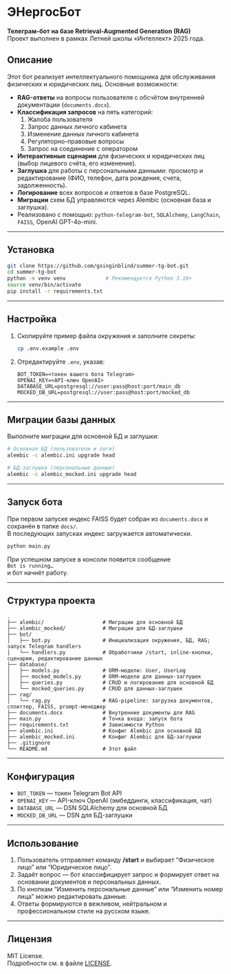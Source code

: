 # ЭНергосБот

**Телеграм-бот на базе Retrieval-Augmented Generation (RAG)**  
Проект выполнен в рамках Летней школы «Интеллект» 2025 года.

## Описание

Этот бот реализует интеллектуального помощника для обслуживания физических и юридических лиц. Основные возможности:

- **RAG-ответы** на вопросы пользователя с обсчётом внутренней документации (`documents.docx`).
- **Классификация запросов** на пять категорий:
  1. Жалоба пользователя  
  2. Запрос данных личного кабинета  
  3. Изменение данных личного кабинета  
  4. Регуляторно-правовые вопросы  
  5. Запрос на соединение с оператором  
- **Интерактивные сценарии** для физических и юридических лиц (выбор лицевого счёта, его изменение).
- **Заглушка** для работы с персональными данными: просмотр и редактирование (ФИО, телефон, дата рождения, счета, задолженность).
- **Логирование** всех вопросов и ответов в базе PostgreSQL.
- **Миграции** схем БД управляются через Alembic (основная база и заглушка).
- Реализовано с помощью: `python-telegram-bot`, `SQLAlchemy`, `LangChain`, `FAISS`, OpenAI GPT-4o-mini.

---

## Установка

```bash
git clone https://github.com/goinginblind/summer-tg-bot.git
cd summer-tg-bot
python -m venv venv             # Рекомендуется Python 3.10+
source venv/bin/activate
pip install -r requirements.txt
```

---

## Настройка

1. Скопируйте пример файла окружения и заполните секреты:
   ```bash
   cp .env.example .env
   ```
2. Отредактируйте `.env`, указав:
   ```dotenv
   BOT_TOKEN=<токен вашего бота Telegram>
   OPENAI_KEY=<API-ключ OpenAI>
   DATABASE_URL=postgresql://user:pass@host:port/main_db
   MOCKED_DB_URL=postgresql://user:pass@host:port/mocked_db
   ```

---

## Миграции базы данных

Выполните миграции для основной БД и заглушки:

```bash
# Основная БД (пользователи и логи)
alembic -c alembic.ini upgrade head

# БД-заглушка (персональные данные)
alembic -c alembic_mocked.ini upgrade head
```

---

## Запуск бота

При первом запуске индекс FAISS будет собран из `documents.docx` и сохранён в папке `docs/`.  
В последующих запусках индекс загружается автоматически.

```bash
python main.py
```

При успешном запуске в консоли появится сообщение  
`Bot is running…`  
и бот начнёт работу.

---

## Структура проекта

```
.
├── alembic/                   # Миграции для основной БД
├── alembic_mocked/            # Миграции для БД-заглушки
├── bot/
│   ├── bot.py                 # Инициализация окружения, БД, RAG; запуск Telegram handlers
│   └── handlers.py            # Обработчики /start, inline-кнопки, сценарии, редактирование данных
├── database/
│   ├── models.py              # ORM-модели: User, UserLog
│   ├── mocked_models.py       # ORM-модели для данных-заглушек
│   ├── queries.py             # CRUD и логирование для основной БД
│   └── mocked_queries.py      # CRUD для данных-заглушек
├── rag/
│   └── rag.py                 # RAG-pipeline: загрузка документов, сплиттер, FAISS, prompt-менеджер
├── documents.docx             # Внутренние документы для RAG
├── main.py                    # Точка входа: запуск бота
├── requirements.txt           # Зависимости Python
├── alembic.ini                # Конфиг Alembic для основной БД
├── alembic_mocked.ini         # Конфиг Alembic для БД-заглушки
├── .gitignore
└── README.md                  # Этот файл
```

---

## Конфигурация

- `BOT_TOKEN` — токен Telegram Bot API  
- `OPENAI_KEY` — API-ключ OpenAI (эмбеддинги, классификация, чат)  
- `DATABASE_URL` — DSN SQLAlchemy для основной БД  
- `MOCKED_DB_URL` — DSN для БД-заглушки  

---

## Использование

1. Пользователь отправляет команду **/start** и выбирает “Физическое лицо” или “Юридическое лицо”.  
2. Задаёт вопрос — бот классифицирует запрос и формирует ответ на основании документов и персональных данных.  
3. По кнопкам “Изменить персональные данные” или “Изменить номер лица” можно редактировать данные.  
4. Ответы формируются в вежливом, нейтральном и профессиональном стиле на русском языке.

---

## Лицензия

MIT License.  
Подробности см. в файле [LICENSE](LICENSE).
